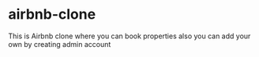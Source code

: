 # airbnb-clone

This is Airbnb clone where you can book properties also you can add your own by creating admin account
